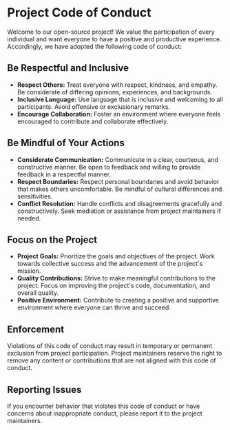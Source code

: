 # Project Code of Conduct
Welcome to our open-source project! We value the participation of every individual and want everyone to have a positive and productive experience. Accordingly, we have adopted the following code of conduct:

## Be Respectful and Inclusive
* **Respect Others:** Treat everyone with respect, kindness, and empathy. Be considerate of differing opinions, experiences, and backgrounds.
* **Inclusive Language:** Use language that is inclusive and welcoming to all participants. Avoid offensive or exclusionary remarks.
* **Encourage Collaboration:** Foster an environment where everyone feels encouraged to contribute and collaborate effectively.
## Be Mindful of Your Actions
* **Considerate Communication:** Communicate in a clear, courteous, and constructive manner. Be open to feedback and willing to provide feedback in a respectful manner.
* **Respect Boundaries:** Respect personal boundaries and avoid behavior that makes others uncomfortable. Be mindful of cultural differences and sensitivities.
* **Conflict Resolution:** Handle conflicts and disagreements gracefully and constructively. Seek mediation or assistance from project maintainers if needed.
## Focus on the Project
* **Project Goals:** Prioritize the goals and objectives of the project. Work towards collective success and the advancement of the project's mission.
* **Quality Contributions:** Strive to make meaningful contributions to the project. Focus on improving the project's code, documentation, and overall quality.
* **Positive Environment:** Contribute to creating a positive and supportive environment where everyone can thrive and succeed.
## Enforcement
Violations of this code of conduct may result in temporary or permanent exclusion from project participation. Project maintainers reserve the right to remove any content or contributions that are not aligned with this code of conduct.

## Reporting Issues
If you encounter behavior that violates this code of conduct or have concerns about inappropriate conduct, please report it to the project maintainers.